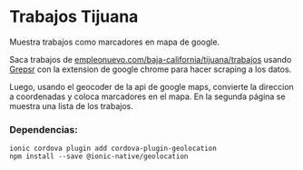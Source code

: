 # Trabajos Tijuana
Muestra trabajos como marcadores en mapa de google. 

Saca trabajos de [empleonuevo.com/baja-california/tijuana/trabajos](empleonuevo.com/baja-california/tijuana/trabajos) usando [Grepsr](https://www.grepsr.com/) con la extension de google chrome para hacer scraping a los datos.

Luego, usando el geocoder de la api de google maps, convierte la direccion a coordenadas y coloca marcadores en el mapa. En la segunda página se muestra una lista de los trabajos.

### Dependencias: 

```
ionic cordova plugin add cordova-plugin-geolocation 
npm install --save @ionic-native/geolocation
```

